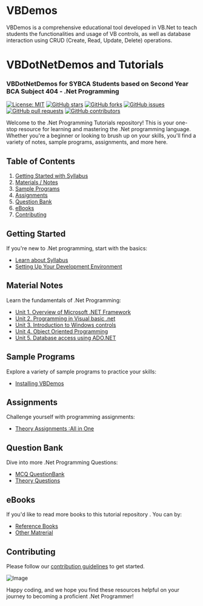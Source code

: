 # VBDemos
 VBDemos is a comprehensive educational tool developed in VB.Net to teach students the functionalities and usage of VB controls, as well as database interaction using CRUD (Create, Read, Update, Delete) operations.

# VBDotNetDemos and Tutorials 
### VBDotNetDemos for SYBCA Students based on Second Year BCA Subject 404 - .Net Programming

[![License: MIT](https://img.shields.io/badge/License-MIT-blue.svg)](LICENSE)
[![GitHub stars](https://img.shields.io/github/stars/sbccas/VBDotNetDemos.svg)](https://github.com/sbccas/VBDotNetDemos/stargazers)
[![GitHub forks](https://img.shields.io/github/forks/sbccas/VBDotNetDemos.svg)](https://github.com/sbccas/VBDotNetDemos/network)
[![GitHub issues](https://img.shields.io/github/issues/sbccas/VBDotNetDemos.svg)](https://github.com/sbccas/VBDotNetDemos/issues)
[![GitHub pull requests](https://img.shields.io/github/issues-pr/sbccas/VBDotNetDemos.svg)](https://github.com/sbccas/VBDotNetDemos/pulls)
[![GitHub contributors](https://img.shields.io/github/contributors/sbccas/VBDotNetDemos.svg)](https://github.com/sbccas/VBDotNetDemos/graphs/contributors)

Welcome to the .Net Programming Tutorials repository! This is your one-stop resource for learning and mastering the .Net programming language. Whether you're a beginner or looking to brush up on your skills, you'll find a variety of notes, sample programs, assignments, and more here.

## Table of Contents

1. [Getting Started with Syllabus](#getting-started)
2. [Materials / Notes](#material-notes)
3. [Sample Programs](#sample-programs)
4. [Assignments](#assignments)
5. [Question Bank](#question-bank)
6. [eBooks](#ebooks)
7. [Contributing](#contributing)

## Getting Started

If you're new to .Net programming, start with the basics:

- [Learn about Syllabus](1_Syllabus/404_NET_Programming_2021-22.pdf)
- [Setting Up Your Development Environment](1_Syllabus/setup.md)


## Material Notes

Learn the fundamentals of .Net Programming:

- [Unit 1. Overview of Microsoft .NET Framework](2_Notes/Unit_1.pdf)
- [Unit 2. Programming in Visual basic .net](2_Notes/Unit_2.pdf)
- [Unit 3. Introduction to Windows controls](2_Notes/Unit_3.pdf)
- [Unit 4. Object Oriented Programming](2_Notes/Unit_4.pdf)
- [Unit 5. Database access using ADO.NET](2_Notes/Unit_5.pdf)

## Sample Programs

Explore a variety of sample programs to practice your skills:

- [Installing VBDemos](3_Programs/installvbdemos.md)


## Assignments

Challenge yourself with programming assignments:

- [Theory Assignments :All in One](4_Assignments/Winter_VB.NET_ASS_I_II_III_IV_2024-25.pdf)


## Question Bank

Dive into more .Net Programming Questions:

- [MCQ QuestionBank](5_QuestionBank/All_Units_MCQs.pdf)
- [Theory Questions](5_QuestionBank/All_Units_MCQs.pdf)

## eBooks

If you'd like to read more books to this tutorial repository . You can by:

- [Reference Books](6_eBooks/)
- [Other Matrerial](6_eBooks/)

## Contributing
Please follow our [contribution guidelines](README.md) to get started.

<img src="https://github.com/sbccas/VBDotNetDemos/assets/115479871/db8a94c1-51da-4973-86df-4054184e1191" alt="Image" width="Auto" height="Auto">

Happy coding, and we hope you find these resources helpful on your journey to becoming a proficient .Net Programmer!

